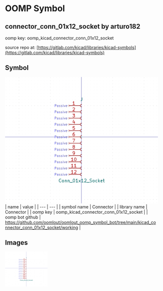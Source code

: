 # OOMP Symbol  
## connector_conn_01x12_socket  by arturo182  
  
oomp key: oomp_kicad_connector_conn_01x12_socket  
  
source repo at: [https://gitlab.com/kicad/libraries/kicad-symbols](https://gitlab.com/kicad/libraries/kicad-symbols)  
## Symbol  
  
[![working.png](working_600.png)](working.png)  
| name | value | 
| --- | --- | 
| symbol name | Connector | 
| library name | Connector | 
| oomp key | oomp_kicad_connector_conn_01x12_socket | 
| oomp bot github | https://github.com/oomlout/oomlout_oomp_symbol_bot/tree/main/kicad_connector_conn_01x12_socket/working | 
## Images  
  
[![working.png](working_140.png)](working.png)  
